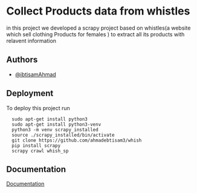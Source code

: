 
# Collect Products data from whistles
in this project we developed a scrapy project
based on whistles(a website which sell clothing Products
for females ) to extract all its products with relavent 
information

## Authors

- [@ibtisamAhmad](https://github.com/ahmadebtisam3/)


  
## Deployment

To deploy this project run

```terminal
  sudo apt-get install python3
  sudo apt-get install python3-venv
  python3 -m venv scrapy_installed
  source ./scrapy_installed/bin/activate
  git clone https://github.com/ahmadebtisam3/whish
  pip install scrapy
  scrapy crawl whish_sp
```

  
## Documentation

[Documentation](https://linktodocumentation)

  